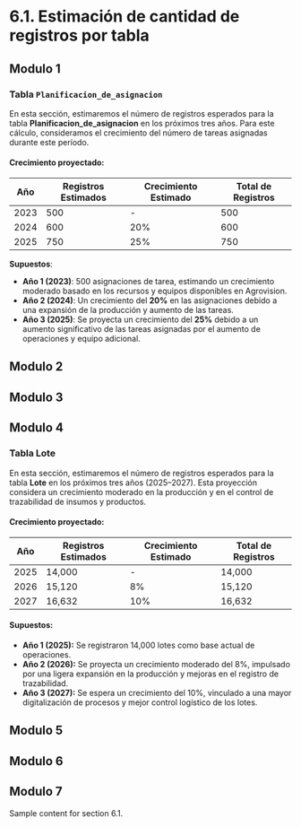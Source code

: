 # 6.1. Estimación de cantidad de registros por tabla

## Modulo 1

### Tabla `Planificacion_de_asignacion`

En esta sección, estimaremos el número de registros esperados para la tabla **Planificacion_de_asignacion** en los próximos tres años. Para este cálculo, consideramos el crecimiento del número de tareas asignadas durante este período.

#### Crecimiento proyectado:

| **Año** | **Registros Estimados** | **Crecimiento Estimado** | **Total de Registros** |
|---------|-------------------------|--------------------------|------------------------|
| 2023    | 500                     | -                        | 500                    |
| 2024    | 600                     | 20%                      | 600                    |
| 2025    | 750                     | 25%                      | 750                    |

**Supuestos**:
- **Año 1 (2023)**: 500 asignaciones de tarea, estimando un crecimiento moderado basado en los recursos y equipos disponibles en Agrovision.
- **Año 2 (2024)**: Un crecimiento del **20%** en las asignaciones debido a una expansión de la producción y aumento de las tareas.
- **Año 3 (2025)**: Se proyecta un crecimiento del **25%** debido a un aumento significativo de las tareas asignadas por el aumento de operaciones y equipo adicional.

## Modulo 2

## Modulo 3

## Modulo 4
### Tabla Lote

En esta sección, estimaremos el número de registros esperados para la tabla **Lote** en los próximos tres años (2025–2027). Esta proyección considera un crecimiento moderado en la producción y en el control de trazabilidad de insumos y productos.

#### Crecimiento proyectado:

| Año  | Registros Estimados | Crecimiento Estimado | Total de Registros |
|------|----------------------|-----------------------|---------------------|
| 2025 | 14,000               | -                     | 14,000              |
| 2026 | 15,120               | 8%                    | 15,120              |
| 2027 | 16,632               | 10%                   | 16,632              |

#### Supuestos:

- **Año 1 (2025):** Se registraron 14,000 lotes como base actual de operaciones.
- **Año 2 (2026):** Se proyecta un crecimiento moderado del 8%, impulsado por una ligera expansión en la producción y mejoras en el registro de trazabilidad.
- **Año 3 (2027):** Se espera un crecimiento del 10%, vinculado a una mayor digitalización de procesos y mejor control logístico de los lotes.


## Modulo 5

## Modulo 6

## Modulo 7


Sample content for section 6.1.
